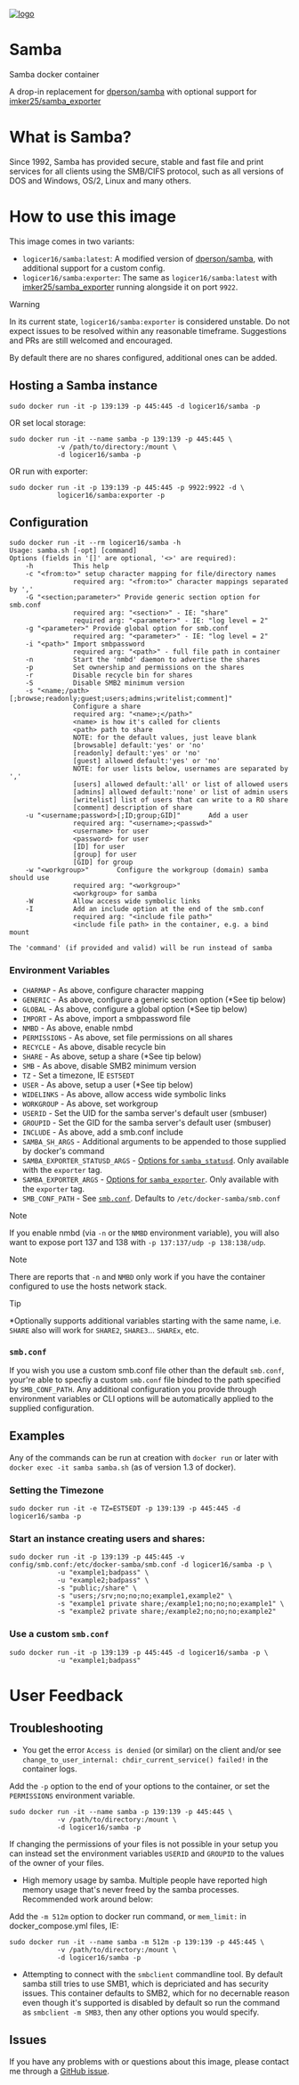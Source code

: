 [![logo](https://raw.githubusercontent.com/logicer16/samba/master/logo.jpg)](https://www.samba.org)

# Samba

Samba docker container

A drop-in replacement for [dperson/samba](https://github.com/dperson/samba) with optional support for [imker25/samba_exporter](https://github.com/imker25/samba_exporter/)

# What is Samba?

Since 1992, Samba has provided secure, stable and fast file and print services
for all clients using the SMB/CIFS protocol, such as all versions of DOS and
Windows, OS/2, Linux and many others.

# How to use this image

This image comes in two variants:
* `logicer16/samba:latest`: A modified version of [dperson/samba](https://github.com/dperson/samba), with additional support for a custom config.
* `logicer16/samba:exporter`: The same as `logicer16/samba:latest` with [imker25/samba_exporter](https://github.com/imker25/samba_exporter/) running alongside it on port `9922`.

> [!WARNING]  
> In its current state, `logicer16/samba:exporter` is considered unstable. Do not expect issues to be resolved within any reasonable timeframe. Suggestions and PRs are still welcomed and encouraged.

By default there are no shares configured, additional ones can be added.

## Hosting a Samba instance

    sudo docker run -it -p 139:139 -p 445:445 -d logicer16/samba -p

OR set local storage:

    sudo docker run -it --name samba -p 139:139 -p 445:445 \
                -v /path/to/directory:/mount \
                -d logicer16/samba -p

OR run with exporter:

    sudo docker run -it -p 139:139 -p 445:445 -p 9922:9922 -d \
                logicer16/samba:exporter -p

## Configuration

    sudo docker run -it --rm logicer16/samba -h
    Usage: samba.sh [-opt] [command]
    Options (fields in '[]' are optional, '<>' are required):
        -h          This help
        -c "<from:to>" setup character mapping for file/directory names
                    required arg: "<from:to>" character mappings separated by ','
        -G "<section;parameter>" Provide generic section option for smb.conf
                    required arg: "<section>" - IE: "share"
                    required arg: "<parameter>" - IE: "log level = 2"
        -g "<parameter>" Provide global option for smb.conf
                    required arg: "<parameter>" - IE: "log level = 2"
        -i "<path>" Import smbpassword
                    required arg: "<path>" - full file path in container
        -n          Start the 'nmbd' daemon to advertise the shares
        -p          Set ownership and permissions on the shares
        -r          Disable recycle bin for shares
        -S          Disable SMB2 minimum version
        -s "<name;/path>[;browse;readonly;guest;users;admins;writelist;comment]"
                    Configure a share
                    required arg: "<name>;</path>"
                    <name> is how it's called for clients
                    <path> path to share
                    NOTE: for the default values, just leave blank
                    [browsable] default:'yes' or 'no'
                    [readonly] default:'yes' or 'no'
                    [guest] allowed default:'yes' or 'no'
                    NOTE: for user lists below, usernames are separated by ','
                    [users] allowed default:'all' or list of allowed users
                    [admins] allowed default:'none' or list of admin users
                    [writelist] list of users that can write to a RO share
                    [comment] description of share
        -u "<username;password>[;ID;group;GID]"       Add a user
                    required arg: "<username>;<passwd>"
                    <username> for user
                    <password> for user
                    [ID] for user
                    [group] for user
                    [GID] for group
        -w "<workgroup>"       Configure the workgroup (domain) samba should use
                    required arg: "<workgroup>"
                    <workgroup> for samba
        -W          Allow access wide symbolic links
        -I          Add an include option at the end of the smb.conf
                    required arg: "<include file path>"
                    <include file path> in the container, e.g. a bind mount

    The 'command' (if provided and valid) will be run instead of samba

### Environment Variables

 * `CHARMAP` - As above, configure character mapping
 * `GENERIC` - As above, configure a generic section option (\*See tip below)
 * `GLOBAL` - As above, configure a global option (\*See tip below)
 * `IMPORT` - As above, import a smbpassword file
 * `NMBD` - As above, enable nmbd
 * `PERMISSIONS` - As above, set file permissions on all shares
 * `RECYCLE` - As above, disable recycle bin
 * `SHARE` - As above, setup a share (\*See tip below)
 * `SMB` - As above, disable SMB2 minimum version
 * `TZ` - Set a timezone, IE `EST5EDT`
 * `USER` - As above, setup a user (\*See tip below)
 * `WIDELINKS` - As above, allow access wide symbolic links
 * `WORKGROUP` - As above, set workgroup
 * `USERID` - Set the UID for the samba server's default user (smbuser)
 * `GROUPID` - Set the GID for the samba server's default user (smbuser)
 * `INCLUDE` - As above, add a smb.conf include
 * `SAMBA_SH_ARGS` - Additional arguments to be appended to those supplied by docker's command
 * `SAMBA_EXPORTER_STATUSD_ARGS` - [Options for `samba_statusd`](https://imker25.github.io/samba_exporter/manpages/samba_statusd.1.html#OPTIONS). Only available with the `exporter` tag.
 * `SAMBA_EXPORTER_ARGS` - [Options for `samba_exporter`](https://imker25.github.io/samba_exporter/manpages/samba_exporter.1.html#OPTIONS). Only available with the `exporter` tag.
 * `SMB_CONF_PATH` - See [`smb.conf`](#smbconf). Defaults to `/etc/docker-samba/smb.conf`

> [!NOTE]
> If you enable nmbd (via `-n` or the `NMBD` environment variable), you
will also want to expose port 137 and 138 with `-p 137:137/udp -p 138:138/udp`.

> [!NOTE]
> There are reports that `-n` and `NMBD` only work if you have the
container configured to use the hosts network stack.

> [!TIP]
> \*Optionally supports additional variables starting with the same name,
i.e. `SHARE` also will work for `SHARE2`, `SHARE3`... `SHAREx`, etc.

### `smb.conf`

If you wish you use a custom smb.conf file other than the default `smb.conf`, your're able to specfiy a custom `smb.conf` file binded to the path specified by `SMB_CONF_PATH`. Any additional configuration you provide through environment variables or CLI options will be automatically applied to the supplied configuration.

## Examples

Any of the commands can be run at creation with `docker run` or later with
`docker exec -it samba samba.sh` (as of version 1.3 of docker).

### Setting the Timezone

    sudo docker run -it -e TZ=EST5EDT -p 139:139 -p 445:445 -d logicer16/samba -p

### Start an instance creating users and shares:

    sudo docker run -it -p 139:139 -p 445:445 -v config/smb.conf:/etc/docker-samba/smb.conf -d logicer16/samba -p \
                -u "example1;badpass" \
                -u "example2;badpass" \
                -s "public;/share" \
                -s "users;/srv;no;no;no;example1,example2" \
                -s "example1 private share;/example1;no;no;no;example1" \
                -s "example2 private share;/example2;no;no;no;example2"

### Use a custom `smb.conf`

    sudo docker run -it -p 139:139 -p 445:445 -d logicer16/samba -p \
                -u "example1;badpass"

# User Feedback

## Troubleshooting

* You get the error `Access is denied` (or similar) on the client and/or see
`change_to_user_internal: chdir_current_service() failed!` in the container
logs.

Add the `-p` option to the end of your options to the container, or set the
`PERMISSIONS` environment variable.

    sudo docker run -it --name samba -p 139:139 -p 445:445 \
                -v /path/to/directory:/mount \
                -d logicer16/samba -p

If changing the permissions of your files is not possible in your setup you
can instead set the environment variables `USERID` and `GROUPID` to the
values of the owner of your files.

* High memory usage by samba. Multiple people have reported high memory usage
that's never freed by the samba processes. Recommended work around below:

Add the `-m 512m` option to docker run command, or `mem_limit:` in
docker_compose.yml files, IE:

    sudo docker run -it --name samba -m 512m -p 139:139 -p 445:445 \
                -v /path/to/directory:/mount \
                -d logicer16/samba -p

* Attempting to connect with the `smbclient` commandline tool. By default samba
still tries to use SMB1, which is depriciated and has security issues. This
container defaults to SMB2, which for no decernable reason even though it's
supported is disabled by default so run the command as `smbclient -m SMB3`, then
any other options you would specify.

## Issues

If you have any problems with or questions about this image, please contact me
through a [GitHub issue](https://github.com/logicer16/samba/issues).

